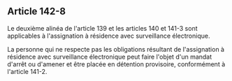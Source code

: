 Article 142-8
----
Le deuxième alinéa de l'article 139 et les articles 140 et 141-3 sont
applicables à l'assignation à résidence avec surveillance électronique.

La personne qui ne respecte pas les obligations résultant de l'assignation à
résidence avec surveillance électronique peut faire l'objet d'un mandat d'arrêt
ou d'amener et être placée en détention provisoire, conformément à l'article
141-2.
